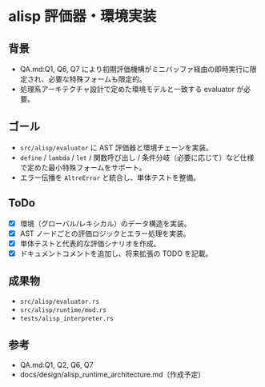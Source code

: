 # alisp 評価器・環境実装

## 背景
- QA.md:Q1, Q6, Q7 により初期評価機構がミニバッファ経由の即時実行に限定され、必要な特殊フォームも限定的。
- 処理系アーキテクチャ設計で定めた環境モデルと一致する evaluator が必要。

## ゴール
- `src/alisp/evaluator` に AST 評価器と環境チェーンを実装。
- `define` / `lambda` / `let` / 関数呼び出し / 条件分岐（必要に応じて）など仕様で定めた最小特殊フォームをサポート。
- エラー伝播を `AltreError` と統合し、単体テストを整備。

## ToDo
- [x] 環境（グローバル/レキシカル）のデータ構造を実装。
- [x] AST ノードごとの評価ロジックとエラー処理を実装。
- [x] 単体テストと代表的な評価シナリオを作成。
- [x] ドキュメントコメントを追加し、将来拡張の TODO を記載。

## 成果物
- `src/alisp/evaluator.rs`
- `src/alisp/runtime/mod.rs`
- `tests/alisp_interpreter.rs`

## 参考
- QA.md:Q1, Q2, Q6, Q7
- docs/design/alisp_runtime_architecture.md（作成予定）
